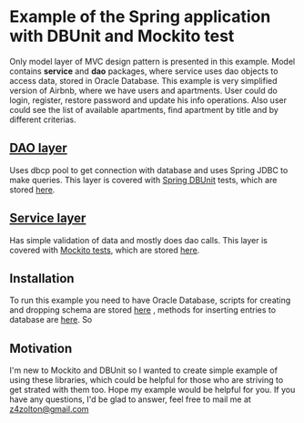# Example of the Spring application with DBUnit and Mockito test
 
Only model layer of MVC design pattern is presented in this example. Model contains **service** and **dao** packages, 
where service uses dao objects to access data, stored in Oracle Database. This example is very simplified version of Airbnb, where we have users
and apartments. User could do login, register, restore password and update his info operations. Also user could see the list of available apartments,
find apartment by title and by different criterias.


## [DAO layer](https://github.com/hustlestar/spring-dbunit-mockito-example/tree/master/src/main/java/com/hustlestar/airbnb/dao)
Uses dbcp pool to get connection with database and uses Spring JDBC to make queries. This layer is covered with [Spring DBUnit](https://github.com/springtestdbunit/spring-test-dbunit) tests,
which are stored [here](https://github.com/hustlestar/spring-dbunit-mockito-example/tree/master/src/test/java/dao).

## [Service layer](https://github.com/hustlestar/spring-dbunit-mockito-example/tree/master/src/main/java/com/hustlestar/airbnb/service)
Has simple validation of data and mostly does dao calls. This layer is covered with [Mockito tests](https://github.com/mockito/mockito), which
are stored [here](https://github.com/hustlestar/spring-dbunit-mockito-example/tree/master/src/test/java/service).

## Installation
To run this example you need to have Oracle Database, scripts for creating and dropping schema are stored [here](https://github.com/hustlestar/spring-dbunit-mockito-example/tree/master/src/test/resources/scripts) , methods for inserting entries to database are [here](https://github.com/hustlestar/spring-dbunit-mockito-example/tree/master/src/test/java/table_generation). So 

## Motivation
I'm new to Mockito and DBUnit so I wanted to create simple example of using these libraries, which could be helpful for those who are striving to get strated with them too. Hope my example would be helpful for you. If you have any questions, I'd be glad to answer, feel free to mail me at z4zolton@gmail.com

